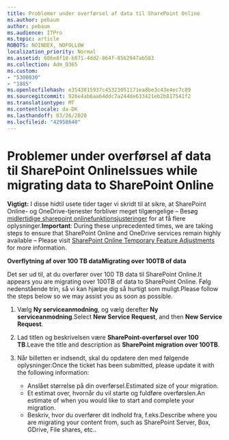 ```yaml
---
title: Problemer under overførsel af data til SharePoint Online
ms.author: pebaum
author: pebaum
ms.audience: ITPro
ms.topic: article
ROBOTS: NOINDEX, NOFOLLOW
localization_priority: Normal
ms.assetid: 686e8f18-b871-4dd2-864f-8562947ab583
ms.collection: Adm_O365
ms.custom:
- "5300030"
- "1885"
ms.openlocfilehash: e3543815937c45323051171ea8be3c43e4ec7c89
ms.sourcegitcommit: 926e4ab6aa64ddc7a244de633421eb2b817541f2
ms.translationtype: MT
ms.contentlocale: da-DK
ms.lasthandoff: 03/26/2020
ms.locfileid: "42958640"
---
```

# <a name="issues-while-migrating-data-to-sharepoint-online"></a><span data-ttu-id="0f9eb-102">Problemer under overførsel af data til SharePoint Online</span><span class="sxs-lookup"><span data-stu-id="0f9eb-102">Issues while migrating data to SharePoint Online</span></span>

<span data-ttu-id="0f9eb-103">**Vigtigt:** I disse hidtil usete tider tager vi skridt til at sikre, at SharePoint Online- og OneDrive-tjenester forbliver meget tilgængelige – Besøg [midlertidige sharepoint onlinefunktionsjusteringer](https://aka.ms/ODSPAdjustments) for at få flere oplysninger.</span><span class="sxs-lookup"><span data-stu-id="0f9eb-103">**Important**: During these unprecedented times, we are taking steps to ensure that SharePoint Online and OneDrive services remain highly available – Please visit [SharePoint Online Temporary Feature Adjustments](https://aka.ms/ODSPAdjustments) for more information.</span></span>

<span data-ttu-id="0f9eb-104">**Overflytning af over 100 TB data**</span><span class="sxs-lookup"><span data-stu-id="0f9eb-104">**Migrating over 100TB of data**</span></span>

<span data-ttu-id="0f9eb-105">Det ser ud til, at du overfører over 100 TB data til SharePoint Online.</span><span class="sxs-lookup"><span data-stu-id="0f9eb-105">It appears you are migrating over 100TB of data to SharePoint Online.</span></span> <span data-ttu-id="0f9eb-106">Følg nedenstående trin, så vi kan hjælpe dig så hurtigt som muligt.</span><span class="sxs-lookup"><span data-stu-id="0f9eb-106">Please follow the steps below so we may assist you as soon as possible.</span></span> 

1. <span data-ttu-id="0f9eb-107">Vælg **Ny serviceanmodning**, og vælg derefter **Ny serviceanmodning**.</span><span class="sxs-lookup"><span data-stu-id="0f9eb-107">Select **New Service Request**, and then **New Service Request**.</span></span> 
2. <span data-ttu-id="0f9eb-108">Lad titlen og beskrivelsen være **SharePoint-overførsel over 100 TB**.</span><span class="sxs-lookup"><span data-stu-id="0f9eb-108">Leave the title and description as **SharePoint migration over 100TB**.</span></span>
3. <span data-ttu-id="0f9eb-109">Når billetten er indsendt, skal du opdatere den med følgende oplysninger:</span><span class="sxs-lookup"><span data-stu-id="0f9eb-109">Once the ticket has been submitted, please update it with the following information:</span></span> 

    - <span data-ttu-id="0f9eb-110">Anslået størrelse på din overførsel.</span><span class="sxs-lookup"><span data-stu-id="0f9eb-110">Estimated size of your migration.</span></span>
    - <span data-ttu-id="0f9eb-111">Et estimat over, hvornår du vil starte og fuldføre overførslen.</span><span class="sxs-lookup"><span data-stu-id="0f9eb-111">An estimate of when you would like to start and complete your migration.</span></span>
    - <span data-ttu-id="0f9eb-112">Beskriv, hvor du overfører dit indhold fra, f.eks.</span><span class="sxs-lookup"><span data-stu-id="0f9eb-112">Describe where you are migrating your content from, such as SharePoint Server, Box, GDrive, File shares, etc..</span></span>


  

